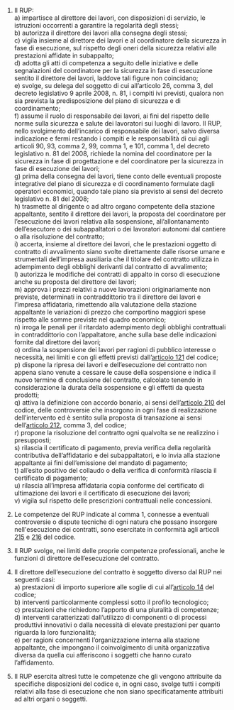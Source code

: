 1. Il RUP:<br>a) impartisce al direttore dei lavori, con disposizioni di servizio, le istruzioni occorrenti a garantire la regolarità degli stessi;<br>b) autorizza il direttore dei lavori alla consegna degli stessi;<br>c) vigila insieme al direttore dei lavori e al coordinatore della sicurezza in fase di esecuzione, sul rispetto degli oneri della sicurezza relativi alle prestazioni affidate in subappalto;<br>d) adotta gli atti di competenza a seguito delle iniziative e delle segnalazioni del coordinatore per la sicurezza in fase di esecuzione sentito il direttore dei lavori, laddove tali figure non coincidano;<br>e) svolge, su delega del soggetto di cui all’articolo 26, comma 3, del decreto legislativo 9 aprile 2008, n. 81, i compiti ivi previsti, qualora non sia prevista la predisposizione del piano di sicurezza e di coordinamento;<br>f) assume il ruolo di responsabile dei lavori, ai fini del rispetto delle norme sulla sicurezza e salute dei lavoratori sui luoghi di lavoro. Il RUP, nello svolgimento dell’incarico di responsabile dei lavori, salvo diversa indicazione e fermi restando i compiti e le responsabilità di cui agli articoli 90, 93, comma 2, 99, comma 1, e 101, comma 1, del decreto legislativo n. 81 del 2008, richiede la nomina del coordinatore per la sicurezza in fase di progettazione e del coordinatore per la sicurezza in fase di esecuzione dei lavori;<br>g) prima della consegna dei lavori, tiene conto delle eventuali proposte integrative del piano di sicurezza e di coordinamento formulate dagli operatori economici, quando tale piano sia previsto ai sensi del decreto legislativo n. 81 del 2008;<br>h) trasmette al dirigente o ad altro organo competente della stazione appaltante, sentito il direttore dei lavori, la proposta del coordinatore per l’esecuzione dei lavori relativa alla sospensione, all’allontanamento dell’esecutore o dei subappaltatori o dei lavoratori autonomi dal cantiere o alla risoluzione del contratto;<br>i) accerta, insieme al direttore dei lavori, che le prestazioni oggetto di contratto di avvalimento siano svolte direttamente dalle risorse umane e strumentali dell’impresa ausiliaria che il titolare del contratto utilizza in adempimento degli obblighi derivanti dal contratto di avvalimento;<br>l) autorizza le modifiche dei contratti di appalto in corso di esecuzione anche su proposta del direttore dei lavori;<br>m) approva i prezzi relativi a nuove lavorazioni originariamente non previste, determinati in contraddittorio tra il direttore dei lavori e l’impresa affidataria, rimettendo alla valutazione della stazione appaltante le variazioni di prezzo che comportino maggiori spese rispetto alle somme previste nel quadro economico;<br>n) irroga le penali per il ritardato adempimento degli obblighi contrattuali in contraddittorio con l’appaltatore, anche sulla base delle indicazioni fornite dal direttore dei lavori;<br>o) ordina la sospensione dei lavori per ragioni di pubblico interesse o necessità, nei limiti e con gli effetti previsti dall’[articolo 121](/articolo-121/1) del codice;<br>p) dispone la ripresa dei lavori e dell’esecuzione del contratto non appena siano venute a cessare le cause della sospensione e indica il nuovo termine di conclusione del contratto, calcolato tenendo in considerazione la durata della sospensione e gli effetti da questa prodotti;<br>q) attiva la definizione con accordo bonario, ai sensi dell’[articolo 210](/articolo-210/1) del codice, delle controversie che insorgono in ogni fase di realizzazione dell’intervento ed è sentito sulla proposta di transazione ai sensi dell’[articolo 212](/articolo-212/1), comma 3, del codice;<br>r) propone la risoluzione del contratto ogni qualvolta se ne realizzino i presupposti;<br>s) rilascia il certificato di pagamento, previa verifica della regolarità contributiva dell’affidatario e dei subappaltatori, e lo invia alla stazione appaltante ai fini dell’emissione del mandato di pagamento;<br>t) all’esito positivo del collaudo o della verifica di conformità rilascia il certificato di pagamento;<br>u) rilascia all’impresa affidataria copia conforme del certificato di ultimazione dei lavori e il certificato di esecuzione dei lavori;<br>v) vigila sul rispetto delle prescrizioni contrattuali nelle concessioni.

2. Le competenze del RUP indicate al comma 1, connesse a eventuali controversie o dispute tecniche di ogni natura che possano insorgere nell'esecuzione dei contratti, sono esercitate in conformità agli articoli [215](/articolo-215/1) e [216](/articolo-216/1) del codice.

3. Il RUP svolge, nei limiti delle proprie competenze professionali, anche le funzioni di direttore dell’esecuzione del contratto.

4. Il direttore dell’esecuzione del contratto è soggetto diverso dal RUP nei seguenti casi:<br>a) prestazioni di importo superiore alle soglie di cui all’[articolo 14](/articolo-14/1) del codice;<br>b) interventi particolarmente complessi sotto il profilo tecnologico;<br>c) prestazioni che richiedono l’apporto di una pluralità di competenze;<br>d) interventi caratterizzati dall’utilizzo di componenti o di processi produttivi innovativi o dalla necessità di elevate prestazioni per quanto riguarda la loro funzionalità;<br>e) per ragioni concernenti l’organizzazione interna alla stazione appaltante, che impongano il coinvolgimento di unità organizzativa diversa da quella cui afferiscono i soggetti che hanno curato l’affidamento.

5. Il RUP esercita altresì tutte le competenze che gli vengono attribuite da specifiche disposizioni del codice e, in ogni caso, svolge tutti i compiti relativi alla fase di esecuzione che non siano specificatamente attribuiti ad altri organi o soggetti.